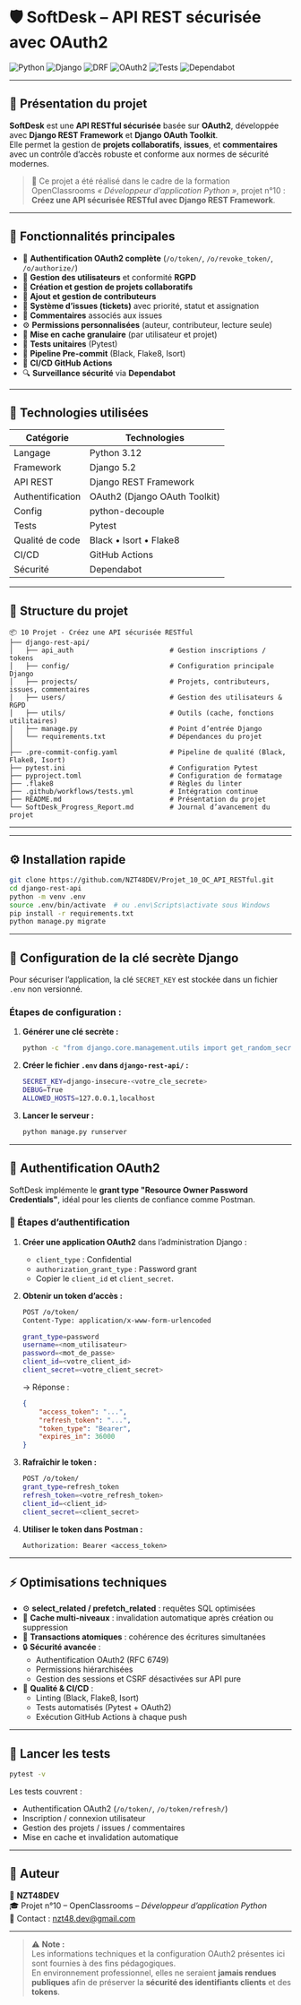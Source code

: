 
# 🛡️ SoftDesk – API REST sécurisée avec OAuth2

![Python](https://img.shields.io/badge/Python-3.12-blue?logo=python)
![Django](https://img.shields.io/badge/Django-5.2-green?logo=django)
![DRF](https://img.shields.io/badge/DRF-3.15-red?logo=django)
![OAuth2](https://img.shields.io/badge/Auth-OAuth2-orange?logo=security)
![Tests](https://img.shields.io/badge/tests-automatisés-success?logo=pytest)
![Dependabot](https://img.shields.io/badge/Dependabot-active-brightgreen?logo=dependabot)

---

## 📖 Présentation du projet

**SoftDesk** est une **API RESTful sécurisée** basée sur **OAuth2**, développée avec **Django REST Framework** et **Django OAuth Toolkit**.  
Elle permet la gestion de **projets collaboratifs**, **issues**, et **commentaires** avec un contrôle d’accès robuste et conforme aux normes de sécurité modernes.

> 🧠 Ce projet a été réalisé dans le cadre de la formation OpenClassrooms *« Développeur d’application Python »*, projet n°10 :  
> **Créez une API sécurisée RESTful avec Django REST Framework**.

---

## 🚀 Fonctionnalités principales

- 🔐 **Authentification OAuth2 complète** (`/o/token/`, `/o/revoke_token/`, `/o/authorize/`)
- 👥 **Gestion des utilisateurs** et conformité **RGPD**
- 🧱 **Création et gestion de projets collaboratifs**
- 🧩 **Ajout et gestion de contributeurs**
- 🐞 **Système d’issues (tickets)** avec priorité, statut et assignation
- 💬 **Commentaires** associés aux issues
- ⚙️ **Permissions personnalisées** (auteur, contributeur, lecture seule)
- 💾 **Mise en cache granulaire** (par utilisateur et projet)
- 🧪 **Tests unitaires** (Pytest)
- 🧰 **Pipeline Pre-commit** (Black, Flake8, Isort)
- 🧱 **CI/CD GitHub Actions**
- 🔍 **Surveillance sécurité** via **Dependabot**

---

## 🧱 Technologies utilisées

| Catégorie | Technologies |
|------------|---------------|
| Langage | Python 3.12 |
| Framework | Django 5.2 |
| API REST | Django REST Framework |
| Authentification | OAuth2 (Django OAuth Toolkit) |
| Config | python-decouple |
| Tests | Pytest |
| Qualité de code | Black • Isort • Flake8 |
| CI/CD | GitHub Actions |
| Sécurité | Dependabot |

---

## 🧩 Structure du projet

```
📦 10 Projet - Créez une API sécurisée RESTful
├── django-rest-api/
│   ├── api_auth                        # Gestion inscriptions / tokens
│   ├── config/                         # Configuration principale Django
│   ├── projects/                       # Projets, contributeurs, issues, commentaires
│   ├── users/                          # Gestion des utilisateurs & RGPD
│   ├── utils/                          # Outils (cache, fonctions utilitaires)
│   ├── manage.py                       # Point d’entrée Django
│   └── requirements.txt                # Dépendances du projet
│
├── .pre-commit-config.yaml             # Pipeline de qualité (Black, Flake8, Isort)
├── pytest.ini                          # Configuration Pytest
├── pyproject.toml                      # Configuration de formatage
├── .flake8                             # Règles du linter
├── .github/workflows/tests.yml         # Intégration continue
├── README.md                           # Présentation du projet
└── SoftDesk_Progress_Report.md         # Journal d’avancement du projet
```

---

---

## ⚙️ Installation rapide

```bash
git clone https://github.com/NZT48DEV/Projet_10_OC_API_RESTful.git
cd django-rest-api
python -m venv .env
source .env/bin/activate  # ou .env\Scripts\activate sous Windows
pip install -r requirements.txt
python manage.py migrate
```

---

## 🔐 Configuration de la clé secrète Django

Pour sécuriser l’application, la clé `SECRET_KEY` est stockée dans un fichier `.env` non versionné.

### Étapes de configuration :

1. **Générer une clé secrète :**
   ```bash
   python -c "from django.core.management.utils import get_random_secret_key; print(get_random_secret_key())"
   ```

2. **Créer le fichier `.env` dans `django-rest-api/` :**
   ```bash
   SECRET_KEY=django-insecure-<votre_cle_secrete>
   DEBUG=True
   ALLOWED_HOSTS=127.0.0.1,localhost
   ```

3. **Lancer le serveur :**
   ```bash
   python manage.py runserver
   ```

---

## 🔐 Authentification OAuth2

SoftDesk implémente le **grant type "Resource Owner Password Credentials"**, idéal pour les clients de confiance comme Postman.

### 🔸 Étapes d’authentification

1. **Créer une application OAuth2** dans l’administration Django :  
   - `client_type` : Confidential  
   - `authorization_grant_type` : Password grant  
   - Copier le `client_id` et `client_secret`.

2. **Obtenir un token d’accès :**

   ```bash
   POST /o/token/
   Content-Type: application/x-www-form-urlencoded

   grant_type=password
   username=<nom_utilisateur>
   password=<mot_de_passe>
   client_id=<votre_client_id>
   client_secret=<votre_client_secret>
   ```

   → Réponse :
   ```json
   {
       "access_token": "...",
       "refresh_token": "...",
       "token_type": "Bearer",
       "expires_in": 36000
   }
   ```

3. **Rafraîchir le token :**
   ```bash
   POST /o/token/
   grant_type=refresh_token
   refresh_token=<votre_refresh_token>
   client_id=<client_id>
   client_secret=<client_secret>
   ```

4. **Utiliser le token dans Postman :**
   ```http
   Authorization: Bearer <access_token>
   ```

---

## ⚡ Optimisations techniques

- ⚙️ **select_related / prefetch_related** : requêtes SQL optimisées  
- 💾 **Cache multi-niveaux** : invalidation automatique après création ou suppression  
- 🧩 **Transactions atomiques** : cohérence des écritures simultanées  
- 🔒 **Sécurité avancée** :
  - Authentification OAuth2 (RFC 6749)
  - Permissions hiérarchisées
  - Gestion des sessions et CSRF désactivées sur API pure
- 🧼 **Qualité & CI/CD** :
  - Linting (Black, Flake8, Isort)
  - Tests automatisés (Pytest + OAuth2)
  - Exécution GitHub Actions à chaque push

---

## 🧪 Lancer les tests

```bash
pytest -v
```

Les tests couvrent :
- Authentification OAuth2 (`/o/token/`, `/o/token/refresh/`)
- Inscription / connexion utilisateur
- Gestion des projets / issues / commentaires
- Mise en cache et invalidation automatique

---

## 🧠 Auteur

👤 **NZT48DEV**  
🎓 Projet n°10 – OpenClassrooms – *Développeur d’application Python*  
📧 Contact : [nzt48.dev@gmail.com](mailto:nzt48.dev@gmail.com)

---

> ⚠️ **Note :**  
> Les informations techniques et la configuration OAuth2 présentes ici sont fournies à des fins pédagogiques.  
> En environnement professionnel, elles ne seraient **jamais rendues publiques** afin de préserver la **sécurité des identifiants clients** et des **tokens**.
